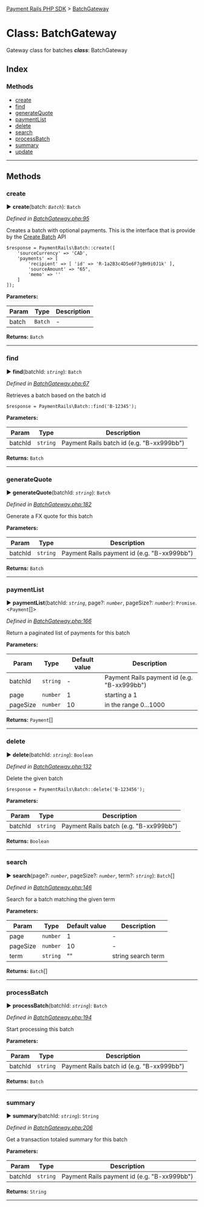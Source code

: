 [Payment Rails PHP SDK](../README.md) > [BatchGateway](../classes/BatchGateway.md)

# Class: BatchGateway

Gateway class for batches
*__class__*: BatchGateway

## Index

### Methods

* [create](BatchGateway.md#create)
* [find](BatchGateway.md#find)
* [generateQuote](BatchGateway.md#generatequote)
* [paymentList](BatchGateway.md#paymentlist)
* [delete](BatchGateway.md#delete)
* [search](BatchGateway.md#search)
* [processBatch](BatchGateway.md#processBatch)
* [summary](BatchGateway.md#summary)
* [update](BatchGateway.md#update)

---

## Methods

<a id="create"></a>

### create

► **create**(batch: *`Batch`*): `Batch`

*Defined in [BatchGateway.php:95](https://github.com/PaymentRails/php-sdk/tree/master/lib/PaymentRails/BatchGateway.php#L95)*

Creates a batch with optional payments. This is the interface that is provide by the [Create Batch](http://docs.paymentrails.com/api/#create-a-batch) API

    $response = PaymentRails\Batch::create([
        'sourceCurrency' => 'CAD',
        'payments' => [
            'recipient' => [ 'id' => 'R-1a2B3c4D5e6F7g8H9i0J1k' ],
            'sourceAmount' => "65",
            'memo' => ''
        ]
    ]);

**Parameters:**

| Param | Type | Description |
| ------ | ------ | ------ |
| batch | `Batch`   |  - |

**Returns:** `Batch`

---

<a id="find"></a>

### find

► **find**(batchId: *`string`*): `Batch`

*Defined in [BatchGateway.php:67](https://github.com/PaymentRails/php-sdk/tree/master/lib/PaymentRails/BatchGateway.php#L67)*

Retrieves a batch based on the batch id

    $response = PaymentRails\Batch::find('B-12345');

**Parameters:**

| Param | Type | Description |
| ------ | ------ | ------ |
| batchId | `string`   |  Payment Rails batch id (e.g. "B-xx999bb") |

**Returns:** `Batch`

---

<a id="generatequote"></a>

### generateQuote

► **generateQuote**(batchId: *`string`*): `Batch`

*Defined in [BatchGateway.php:182](https://github.com/PaymentRails/php-sdk/tree/master/lib/PaymentRails/BatchGateway.php#L182)*

Generate a FX quote for this batch

**Parameters:**

| Param | Type | Description |
| ------ | ------ | ------ |
| batchId | `string`   |  Payment Rails payment id (e.g. "B-xx999bb") |

**Returns:** `Batch`

---

<a id="paymentlist"></a>

### paymentList

► **paymentList**(batchId: *`string`*, page?: *`number`*, pageSize?: *`number`*): `Promise`.<`Payment`[]>

*Defined in [BatchGateway.php:166](https://github.com/PaymentRails/php-sdk/tree/master/lib/PaymentRails/BatchGateway.php#L166)*

Return a paginated list of payments for this batch

**Parameters:**

| Param | Type | Default value | Description |
| ------ | ------ | ------ | ------ |
| batchId | `string`  | - |   Payment Rails payment id (e.g. "B-xx999bb") |
| page | `number`  | 1 |   starting a 1 |
| pageSize | `number`  | 10 |   in the range 0...1000 |

**Returns:** `Payment`[]

---

<a id="delete"></a>

### delete

► **delete**(batchId: *`string`*): `Boolean`

*Defined in [BatchGateway.php:132](https://github.com/PaymentRails/php-sdk/tree/master/lib/PaymentRails/BatchGateway.php#L132)*

Delete the given batch

    $response = PaymentRails\Batch::delete('B-123456');

**Parameters:**

| Param | Type | Description |
| ------ | ------ | ------ |
| batchId | `string`   |  Payment Rails batch (e.g. "B-xx999bb") |

**Returns:** `Boolean`

---

<a id="search"></a>

### search

► **search**(page?: *`number`*, pageSize?: *`number`*, term?: *`string`*): `Batch`[]

*Defined in [BatchGateway.php:146](https://github.com/PaymentRails/php-sdk/tree/master/lib/PaymentRails/BatchGateway.php#L146)*

Search for a batch matching the given term

**Parameters:**

| Param | Type | Default value | Description |
| ------ | ------ | ------ | ------ |
| page | `number`  | 1 |   - |
| pageSize | `number`  | 10 |   - |
| term | `string`  | &quot;&quot; |   string search term |

**Returns:** `Batch`[]

---

<a id="processBatch"></a>

### processBatch

► **processBatch**(batchId: *`string`*): `Batch`

*Defined in [BatchGateway.php:194](https://github.com/PaymentRails/php-sdk/tree/master/lib/PaymentRails/BatchGateway.php#L194)*

Start processing this batch

**Parameters:**

| Param | Type | Description |
| ------ | ------ | ------ |
| batchId | `string`   |  Payment Rails batch id (e.g. "B-xx999bb") |

**Returns:** `Batch`

---

<a id="summary"></a>

### summary

► **summary**(batchId: *`string`*): `String`

*Defined in [BatchGateway.php:206](https://github.com/PaymentRails/php-sdk/tree/master/lib/PaymentRails/BatchGateway.php#L206)*

Get a transaction totaled summary for this batch

**Parameters:**

| Param | Type | Description |
| ------ | ------ | ------ |
| batchId | `string`   |  Payment Rails payment id (e.g. "B-xx999bb") |

**Returns:** `String`

---